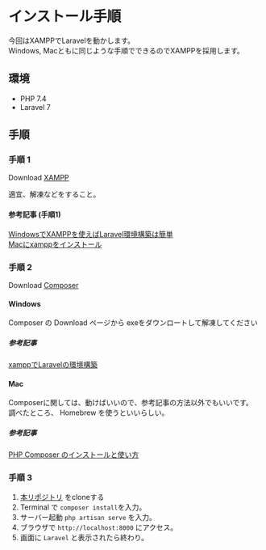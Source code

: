 # インストール手順

今回はXAMPPでLaravelを動かします。  
Windows,  Macともに同じような手順でできるのでXAMPPを採用します。

## 環境

- PHP 7.4
- Laravel 7

## 手順

### 手順 1

Download [XAMPP](https://www.apachefriends.org/jp/index.html)  

適宜、解凍などをすること。

#### 参考記事 (手順1)

[WindowsでXAMPPを使えばLaravel環境構築は簡単](https://reffect.co.jp/laravel/windows-xampp-laravel-install)  
[Macにxamppをインストール](https://qiita.com/hinataysi29734/items/00a3a990205b80f42df3)

### 手順 2

Download [Composer](https://getcomposer.org/)

#### Windows 

Composer の Download ページから exeをダウンロートして解凍してください

##### 参考記事

[xamppでLaravelの環境構築](https://qiita.com/maruyama42/items/43d7029d7e00e587bf0b)

#### Mac

Composerに関しては、動けばいいので、参考記事の方法以外でもいいです。  
調べたところ、 Homebrew を使うといいらしい。

##### 参考記事 

[PHP Composer のインストールと使い方](https://www.webdesignleaves.com/pr/php/php_composer.php)

### 手順 3 

1. [本リポジトリ](https://github.com/u-lab/u-lab-laravel-hands-on) をcloneする
2. Terminal で `composer install`を入力。
3. サーバー起動 `php artisan serve` を入力。
4. ブラウザで `http://localhost:8000` にアクセス。
5. 画面に `Laravel` と表示されたら終わり。

